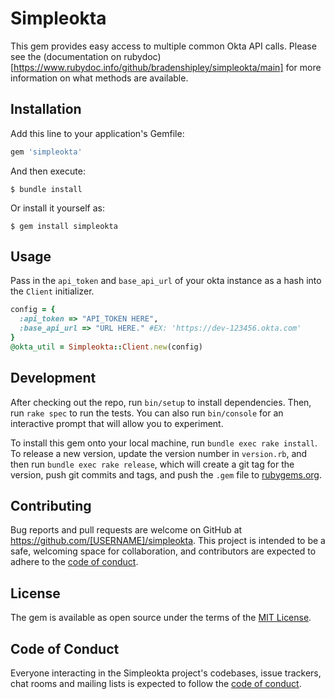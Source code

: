 # Simpleokta

This gem provides easy access to multiple common Okta API calls. Please see the (documentation on rubydoc)[https://www.rubydoc.info/github/bradenshipley/simpleokta/main] for more information on what methods are available.

## Installation

Add this line to your application's Gemfile:

```ruby
gem 'simpleokta'
```

And then execute:

    $ bundle install

Or install it yourself as:

    $ gem install simpleokta

## Usage

Pass in the `api_token` and `base_api_url` of your okta instance as a hash into the `Client` initializer.

```ruby
config = {
  :api_token => "API_TOKEN HERE",
  :base_api_url => "URL HERE." #EX: 'https://dev-123456.okta.com'
}
@okta_util = Simpleokta::Client.new(config)
```


## Development

After checking out the repo, run `bin/setup` to install dependencies. Then, run `rake spec` to run the tests. You can also run `bin/console` for an interactive prompt that will allow you to experiment.

To install this gem onto your local machine, run `bundle exec rake install`. To release a new version, update the version number in `version.rb`, and then run `bundle exec rake release`, which will create a git tag for the version, push git commits and tags, and push the `.gem` file to [rubygems.org](https://rubygems.org).

## Contributing

Bug reports and pull requests are welcome on GitHub at https://github.com/[USERNAME]/simpleokta. This project is intended to be a safe, welcoming space for collaboration, and contributors are expected to adhere to the [code of conduct](https://github.com/[USERNAME]/simpleokta/blob/master/CODE_OF_CONDUCT.md).


## License

The gem is available as open source under the terms of the [MIT License](https://opensource.org/licenses/MIT).

## Code of Conduct

Everyone interacting in the Simpleokta project's codebases, issue trackers, chat rooms and mailing lists is expected to follow the [code of conduct](https://github.com/[USERNAME]/simpleokta/blob/master/CODE_OF_CONDUCT.md).
